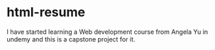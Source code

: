 # html-resume
I have started learning a Web development course from Angela Yu in undemy and this is a capstone project for it.

